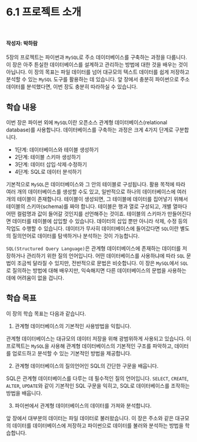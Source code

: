 # 6.1 프로젝트 소개

<br>

#### 작성자: 박하람

5장의 프로젝트는 파이썬과 `MySQL`로 주소 데이터베이스를 구축하는 과정을 다룹니다. 이 장은 아주 튼실한 데이터베이스를 설계하고 관리하는 방법에 대한 것을 배우는 것이 아닙니다. 이 장의 목표는 파일 데이터를 넘어 대규모의 텍스트 데이터를 쉽게 저장하고 분석할 수 있는 `MySQL` 도구를 활용하는 데 있습니다. 앞 장에서 충분히 파이썬으로 주소 데이터를 분석했다면, 이번 장도 충분히 따라하실 수 있습니다.

## 학습 내용

이번 장은 파이썬 외에 `MySQL`이란 오픈소스 관계형 데이터베이스(relational database)를 사용합니다.
데이터베이스를 구축하는 과정은 크게 4가지 단계로 구분합니다.

- 1단계: 데이터베이스와 테이블 생성하기
- 2단계: 테이블 스키마 생성하기
- 3단계: 데이터 삽입∙삭제∙수정하기
- 4단계: SQL로 데이터 분석하기

기본적으로 `MySQL`은 데이터베이스와 그 안의 테이블로 구성됩니다. 활용 목적에 따라 여러 개의 데이터베이스를 생성할 수도 있고, 일반적으로 하나의 데이터베이스에 여러 개의 테이블이 존재합니다. 테이블이 생성되면, 그 테이블에 데이터를 집어넣기 위해서 테이블의 스키마(schema)를 짜야 합니다. 테이블은 행과 열로 구성되고, 개별 열마다 어떤 컬럼명과 값이 들어갈 것인지를 선언해주는 것이죠. 테이블의 스키마가 만들어진다면 데이터를 테이블에 삽입할 수 있습니다. 데이터의 삽입 뿐만 아니라 삭제, 수정 등의 작업도 수행할 수 있습니다. 데이터가 무사히 데이터베이스에 들어갔다면 `SQL`이란 별도의 질의언어로 데이터를 탐색하거나 분석하는 것이 가능합니다.

`SQL(Structured Query Language)`은 관계형 데이터베이스에 존재하는 데이터를 저장하거나 관리하기 위한 질의 언어입니다. 어떤 데이터베이스를 사용하냐에 따라 `SQL` 문법이 조금씩 달라질 수 있지만, 전반적으로 문법은 비슷합니다. 이 장은 `MySQL`에서 `SQL`로 질의하는 방법에 대해 배우지만, 익숙해지면 다른 데이터베이스의 문법을 사용하는 데에 어려움이 없을 겁니다.

## 학습 목표

이 장의 학습 목표는 다음과 같습니다.

1. 관계형 데이터베이스의 기본적인 사용방법을 익힙니다.

관계형 데이터베이스는 대규모의 데이터 저장을 위해 광범위하게 사용되고 있습니다. 이 프로젝트는 `MySQL`을 사용해 관계형 데이터베이스의 기본적인 구조를 파악하고, 데이터를 업로드하고 분석할 수 있는 기본적인 방법을 제공합니다.

2. 관계형 데이터베이스의 질의언어인 SQL의 간단한 구문을 배웁니다.

SQL은 관계형 데이터베이스를 다루는 데 필수적인 질의 언어입니다. `SELECT`, `CREATE`, `ALTER`, `UPDATE`와 같이 기본적인 SQL 구문을 익히고, SQL로 데이터베이스를 조작하는 방법을 배웁니다.

3. 파이썬에서 관계형 데이터베이스의 데이터를 가져와 분석합니다.

앞 장에서 대부분의 데이터는 파일 데이터로 불러왔습니다. 이 장은 주소와 같은 대규모의 데이터를 데이터베이스에 저장하고 파이썬으로 데이터를 불러와 분석하는 방법을 학습합니다.
